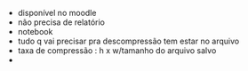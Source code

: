 - disponível no moodle
- não precisa de relatório
- notebook
- tudo q vai precisar pra descompressão tem estar no arquivo
- taxa de compressão : h x w/tamanho do arquivo salvo
- 